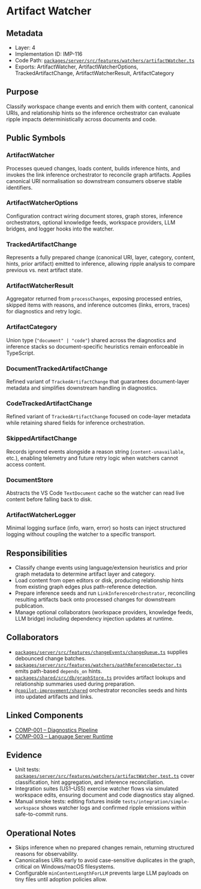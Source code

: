 # Artifact Watcher

## Metadata
- Layer: 4
- Implementation ID: IMP-116
- Code Path: [`packages/server/src/features/watchers/artifactWatcher.ts`](../../../packages/server/src/features/watchers/artifactWatcher.ts)
- Exports: ArtifactWatcher, ArtifactWatcherOptions, TrackedArtifactChange, ArtifactWatcherResult, ArtifactCategory

## Purpose
Classify workspace change events and enrich them with content, canonical URIs, and relationship hints so the inference orchestrator can evaluate ripple impacts deterministically across documents and code.

## Public Symbols

### ArtifactWatcher
Processes queued changes, loads content, builds inference hints, and invokes the link inference orchestrator to reconcile graph artifacts. Applies canonical URI normalisation so downstream consumers observe stable identifiers.

### ArtifactWatcherOptions
Configuration contract wiring document stores, graph stores, inference orchestrators, optional knowledge feeds, workspace providers, LLM bridges, and logger hooks into the watcher.

### TrackedArtifactChange
Represents a fully prepared change (canonical URI, layer, category, content, hints, prior artifact) emitted to inference, allowing ripple analysis to compare previous vs. next artifact state.

### ArtifactWatcherResult
Aggregator returned from `processChanges`, exposing processed entries, skipped items with reasons, and inference outcomes (links, errors, traces) for diagnostics and retry logic.

### ArtifactCategory
Union type (`"document" | "code"`) shared across the diagnostics and inference stacks so document-specific heuristics remain enforceable in TypeScript.

### DocumentTrackedArtifactChange
Refined variant of `TrackedArtifactChange` that guarantees document-layer metadata and simplifies downstream handling in diagnostics.

### CodeTrackedArtifactChange
Refined variant of `TrackedArtifactChange` focused on code-layer metadata while retaining shared fields for inference orchestration.

### SkippedArtifactChange
Records ignored events alongside a reason string (`content-unavailable`, etc.), enabling telemetry and future retry logic when watchers cannot access content.

### DocumentStore
Abstracts the VS Code `TextDocument` cache so the watcher can read live content before falling back to disk.

### ArtifactWatcherLogger
Minimal logging surface (info, warn, error) so hosts can inject structured logging without coupling the watcher to a specific transport.

## Responsibilities
- Classify change events using language/extension heuristics and prior graph metadata to determine artifact layer and category.
- Load content from open editors or disk, producing relationship hints from existing graph edges plus path-reference detection.
- Prepare inference seeds and run `LinkInferenceOrchestrator`, reconciling resulting artifacts back onto processed changes for downstream publication.
- Manage optional collaborators (workspace providers, knowledge feeds, LLM bridge) including dependency injection updates at runtime.

## Collaborators
- [`packages/server/src/features/changeEvents/changeQueue.ts`](../../../packages/server/src/features/changeEvents/changeQueue.ts) supplies debounced change batches.
- [`packages/server/src/features/watchers/pathReferenceDetector.ts`](../../../packages/server/src/features/watchers/pathReferenceDetector.ts) emits path-based `depends_on` hints.
- [`packages/shared/src/db/graphStore.ts`](../../../packages/shared/src/db/graphStore.ts) provides artifact lookups and relationship summaries used during preparation.
- [`@copilot-improvement/shared`](../../../packages/shared/src/inference/linkInference.ts) orchestrator reconciles seeds and hints into updated artifacts and links.

## Linked Components
- [COMP-001 – Diagnostics Pipeline](../../layer-3/diagnostics-pipeline.mdmd.md#imp116-artifactwatcher)
- [COMP-003 – Language Server Runtime](../../layer-3/language-server-architecture.mdmd.md#imp116-artifactwatcher)

## Evidence
- Unit tests: [`packages/server/src/features/watchers/artifactWatcher.test.ts`](../../../packages/server/src/features/watchers/artifactWatcher.test.ts) cover classification, hint aggregation, and inference reconciliation.
- Integration suites (US1–US5) exercise watcher flows via simulated workspace edits, ensuring document and code diagnostics stay aligned.
- Manual smoke tests: editing fixtures inside `tests/integration/simple-workspace` shows watcher logs and confirmed ripple emissions within safe-to-commit runs.

## Operational Notes
- Skips inference when no prepared changes remain, returning structured reasons for observability.
- Canonicalises URIs early to avoid case-sensitive duplicates in the graph, critical on Windows/macOS filesystems.
- Configurable `minContentLengthForLLM` prevents large LLM payloads on tiny files until adoption policies allow.
